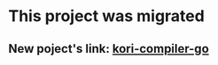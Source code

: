 # This project was migrated
## New poject's link: [kori-compiler-go](https://github.com/Kori-Sama/kori-compiler-go)
